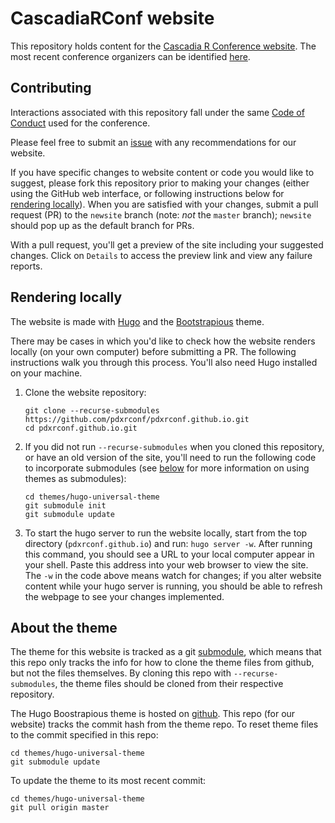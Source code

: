 # CascadiaRConf website

This repository holds content for the [Cascadia R Conference website](https://cascadiarconf.org).
The most recent conference organizers can be identified [here](https://cascadiarconf.org/about/).  

## Contributing

Interactions associated with this repository fall under the same [Code of Conduct](https://cascadiarconf.org/policies/)
used for the conference.

Please feel free to submit an [issue](https://github.com/pdxrconf/pdxrconf.github.io/issues) with any recommendations for our website.

If you have specific changes to website content or code you would like to suggest,
please fork this repository prior to making your changes (either using the GitHub web interface, 
or following instructions below for [rendering locally](#rendering-locally)).
When you are satisfied with your changes,
submit a pull request (PR) to the `newsite` branch (note: *not* the `master` branch);
`newsite` should pop up as the default branch for PRs.

With a pull request, you'll get a preview of the site including your suggested changes.
Click on `Details` to access the preview link
and view any failure reports.

## Rendering locally

The website is made with [Hugo](https://gohugo.io/)
and the [Bootstrapious](https://bootstrapious.com/free-templates) theme.

There may be cases in which you'd like to check how the website renders locally (on your own computer)
before submitting a PR.
The following instructions walk you through this process.
You'll also need Hugo installed on your machine.

1. Clone the website repository: 
    ```
    git clone --recurse-submodules https://github.com/pdxrconf/pdxrconf.github.io.git
    cd pdxrconf.github.io.git
    ```  

2. If you did not run `--recurse-submodules` when you cloned this repository,
or have an old version of the site,
you'll need to run the following code to incorporate submodules (see [below](#about-the-theme) for more information on using themes as submodules):
    ```
    cd themes/hugo-universal-theme
    git submodule init
    git submodule update
    ```

3. To start the hugo server to run the website locally,
start from the top directory (`pdxrconf.github.io`) and run: `hugo server -w`.
After running this command,
you should see a URL to your local computer appear in your shell.
Paste this address into your web browser to view the site.
The `-w` in the code above means watch for changes;
if you alter website content while your hugo server is running,
you should be able to refresh the webpage to see your changes implemented.

## About the theme

The theme for this website is tracked as a git [submodule](https://git-scm.com/book/en/v2/Git-Tools-Submodules), which means that this repo only tracks the info for how to clone the theme files from github, but not the files themselves. 
By cloning this repo with `--recurse-submodules`, the theme files should be cloned from their respective repository. 

The Hugo Boostrapious theme is hosted on [github](https://github.com/devcows/hugo-universal-theme). 
This repo (for our website) tracks the commit hash from the theme repo. To reset theme files to the commit specified in this repo: 

```
cd themes/hugo-universal-theme
git submodule update
```

To update the theme to its most recent commit: 

```
cd themes/hugo-universal-theme
git pull origin master
```

